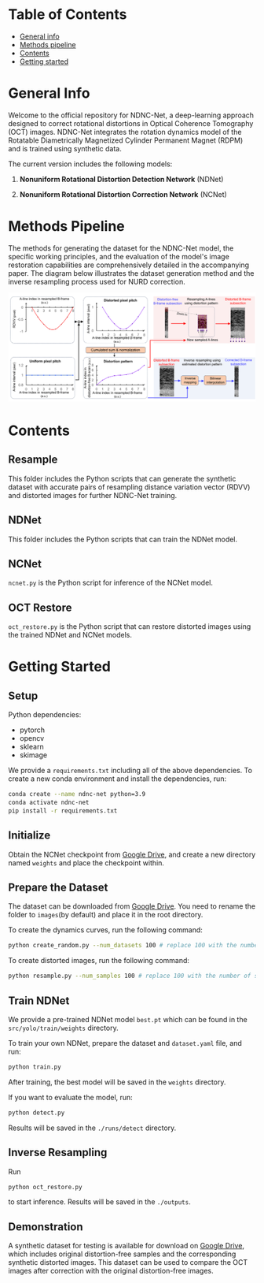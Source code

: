 # Table of Contents

- [General info](#general-info)
- [Methods pipeline](#methods-pipeline)
- [Contents](#contents)
- [Getting started](#getting-started)

# General Info

Welcome to the official repository for NDNC-Net, a deep-learning approach designed to correct rotational distortions in Optical Coherence Tomography (OCT) images. NDNC-Net integrates the rotation dynamics model of the Rotatable Diametrically Magnetized Cylinder Permanent Magnet (RDPM) and is trained using synthetic data.

The current version includes the following models:

1. **Nonuniform Rotational Distortion Detection Network** (NDNet)

2. **Nonuniform Rotational Distortion Correction Network** (NCNet)

# Methods Pipeline

The methods for generating the dataset for the NDNC-Net model, the specific working principles, and the evaluation of the model's image restoration capabilities are comprehensively detailed in the accompanying paper. The diagram below illustrates the dataset generation method and the inverse resampling process used for NURD correction.

![image](shematic.png)

# Contents

## Resample

This folder includes the Python scripts that can generate the synthetic dataset with accurate pairs of resampling distance variation vector (RDVV) and distorted images for further NDNC-Net training.

## NDNet

This folder includes the Python scripts that can train the NDNet model.

## NCNet

`ncnet.py` is the Python script for inference of the NCNet model.

## OCT Restore

`oct_restore.py` is the Python script that can restore distorted images using the trained NDNet and NCNet models.

# Getting Started

## Setup

Python dependencies:

- pytorch
- opencv
- sklearn
- skimage

We provide a `requirements.txt` including all of the above dependencies. To create a new conda environment and install the dependencies, run:

```bash
conda create --name ndnc-net python=3.9
conda activate ndnc-net
pip install -r requirements.txt
```

## Initialize

Obtain the NCNet checkpoint from [Google Drive](https://drive.google.com/drive/folders/1aqOWWzmYfPdbhB79UiXK7owjOMSUCd4Z), and create a new directory named `weights` and place the checkpoint within.

## Prepare the Dataset

The dataset can be downloaded from [Google Drive](https://drive.google.com/drive/folders/1H5xdALyERpqmABYI6VVqiCFCwWWD_ndI). You need to rename the folder to `images`(by default) and place it in the root directory.

To create the dynamics curves, run the following command:

```bash
python create_random.py --num_datasets 100 # replace 100 with the number of curves you want to generate
```

To create distorted images, run the following command:

```bash
python resample.py --num_samples 100 # replace 100 with the number of samples you want to generate
```

## Train NDNet

We provide a pre-trained NDNet model `best.pt` which can be found in the `src/yolo/train/weights` directory.

To train your own NDNet, prepare the dataset and `dataset.yaml` file, and run:

```bash
python train.py
```

After training, the best model will be saved in the `weights` directory.

If you want to evaluate the model, run:

```bash
python detect.py
```

Results will be saved in the `./runs/detect` directory.

## Inverse Resampling

Run

```bash
python oct_restore.py
```

to start inference. Results will be saved in the `./outputs`.

## Demonstration

A synthetic dataset for testing is available for download on [Google Drive](https://drive.google.com/drive/folders/1VD00LOpnTB4Pj4NNuMb9lZRDWIK5FiY2), which includes original distortion-free samples and the corresponding synthetic distorted images. This dataset can be used to compare the OCT images after correction with the original distortion-free images.



